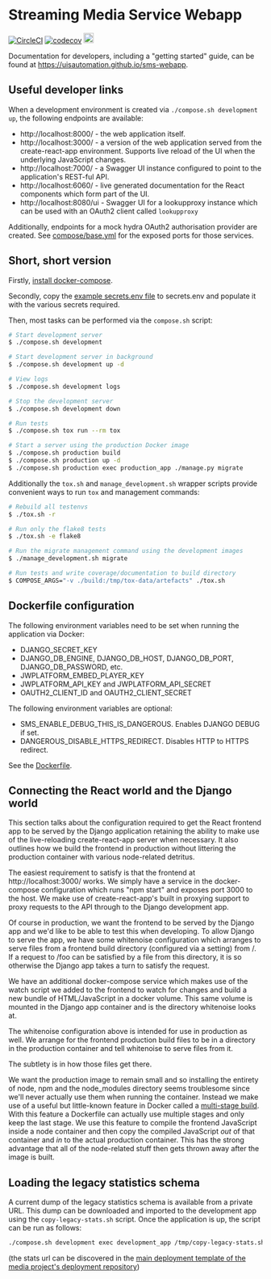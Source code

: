 # Streaming Media Service Webapp

[![CircleCI](https://circleci.com/gh/uisautomation/sms-webapp.svg?style=svg)](https://circleci.com/gh/uisautomation/sms-webapp)
[![codecov](https://codecov.io/gh/uisautomation/sms-webapp/branch/master/graph/badge.svg)](https://codecov.io/gh/uisautomation/sms-webapp)
[<img src="https://marker.io/vendor/img/logo/browserstack-logo.svg" height="20">](https://www.browserstack.com/)

Documentation for developers, including a "getting started" guide, can be found
at https://uisautomation.github.io/sms-webapp.

## Useful developer links

When a development environment is created via ``./compose.sh development up``,
the following endpoints are available:

* http://localhost:8000/ - the web application itself.
* http://localhost:3000/ - a version of the web application served from the
    create-react-app environment. Supports live reload of the UI when the
    underlying JavaScript changes.
* http://localhost:7000/ - a Swagger UI instance configured to point to the
    application's REST-ful API.
* http://localhost:6060/ - live generated documentation for the React components
    which form part of the UI.
* http://localhost:8080/ui - Swagger UI for a lookupproxy instance which can be
    used with an OAuth2 client called ``lookupproxy``

Additionally, endpoints for a mock hydra OAuth2 authorisation provider are
created. See [compose/base.yml](compose/base.yml) for the exposed ports for
those services.

## Short, short version

Firstly, [install docker-compose](https://docs.docker.com/compose/install/).

Secondly, copy the [example secrets.env file](secrets.env.in) to secrets.env and
populate it with the various secrets required.

Then, most tasks can be performed via the ``compose.sh`` script:

```bash
# Start development server
$ ./compose.sh development

# Start development server in background
$ ./compose.sh development up -d

# View logs
$ ./compose.sh development logs

# Stop the development server
$ ./compose.sh development down

# Run tests
$ ./compose.sh tox run --rm tox

# Start a server using the production Docker image
$ ./compose.sh production build
$ ./compose.sh production up -d
$ ./compose.sh production exec production_app ./manage.py migrate
```

Additionally the ``tox.sh`` and ``manage_development.sh`` wrapper scripts
provide convenient ways to run ``tox`` and management commands:

```bash
# Rebuild all testenvs
$ ./tox.sh -r

# Run only the flake8 tests
$ ./tox.sh -e flake8

# Run the migrate management command using the development images
$ ./manage_development.sh migrate

# Run tests and write coverage/documentation to build directory
$ COMPOSE_ARGS="-v ./build:/tmp/tox-data/artefacts" ./tox.sh
```

## Dockerfile configuration

The following environment variables need to be set when running the application
via Docker:

* DJANGO_SECRET_KEY
* DJANGO_DB_ENGINE, DJANGO_DB_HOST, DJANGO_DB_PORT, DJANGO_DB_PASSWORD, etc.
* JWPLATFORM_EMBED_PLAYER_KEY
* JWPLATFORM_API_KEY and JWPLATFORM_API_SECRET
* OAUTH2_CLIENT_ID and OAUTH2_CLIENT_SECRET

The following environment variables are optional:
* SMS_ENABLE_DEBUG_THIS_IS_DANGEROUS. Enables DJANGO DEBUG if set.
* DANGEROUS_DISABLE_HTTPS_REDIRECT. Disables HTTP to HTTPS redirect.

See the [Dockerfile](Dockerfile).

## Connecting the React world and the Django world

This section talks about the configuration required to get the React frontend
app to be served by the Django application retaining the ability to make use of
the live-reloading create-react-app server when necessary. It also outlines how
we build the frontend in production without littering the production container
with various node-related detritus.

The easiest requirement to satisfy is that the frontend at
http://localhost:3000/ works. We simply have a service in the docker-compose
configuration which runs "npm start" and exposes port 3000 to the host. We make
use of create-react-app's built in proxying support to proxy requests to the API
through to the Django development app.

Of course in production, we want the frontend to be served by the Django app and
we'd like to be able to test this when developing. To allow Django to serve the
app, we have some whitenoise configuration which arranges to serve files from a
frontend build directory (configured via a setting) from /. If a request to /foo
can be satisfied by a file from this directory, it is so otherwise the Django
app takes a turn to satisfy the request.

We have an additional docker-compose service which makes use of the watch script
we added to the frontend to watch for changes and build a new bundle of
HTML/JavaScript in a docker volume. This same volume is mounted in the Django
app container and is the directory whitenoise looks at.

The whitenoise configuration above is intended for use in production as well. We
arrange for the frontend production build files to be in a directory in the
production container and tell whitenoise to serve files from it.

The subtlety is in how those files get there.

We want the production image to remain small and so installing the entirety of
node, npm and the node_modules directory seems troublesome since we'll never
actually use them when running the container. Instead we make use of a useful
but little-known feature in Docker called a [multi-stage
build](https://docs.docker.com/develop/develop-images/multistage-build/). With
this feature a Dockerfile can actually use multiple stages and only keep the
last stage. We use this feature to compile the frontend JavaScript inside a node
container and then copy the compiled JavaScript *out* of that container and *in*
to the actual production container. This has the strong advantage that all of
the node-related stuff then gets thrown away after the image is built.

## Loading the legacy statistics schema

A current dump of the legacy statistics schema is available from a private URL.
This dump can be downloaded and imported to the development app using the
``copy-legacy-stats.sh`` script. Once the application is up, the script can be run as follows:

```bash
./compose.sh development exec development_app /tmp/copy-legacy-stats.sh <stats_url>
```

(the stats url can be discovered in the
[main deployment template of the media project's deployment repository](https://github.com/uisautomation/media-deploy/blob/master/deployment/deployment.py))
